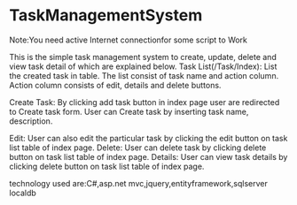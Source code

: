 # TaskManagementSystem

Note:You need active Internet connectionfor some script to Work 

This is the simple task management system to create, update, delete and view task detail of which are explained below.
Task List(/Task/Index): List the created task in table. The list consist of task name and action column. Action column consists of edit, details and delete buttons.

Create Task: By clicking add task button in index page user are redirected to Create task form. User can 
Create task by inserting task name, description.

Edit: User can also edit the particular task by clicking the edit button on task list table of index page.
Delete: User can delete task by clicking delete button on task list table of index page.
Details: User can view task details by clicking delete button on task list table of index page.

technology used are:C#,asp.net mvc,jquery,entityframework,sqlserver localdb

